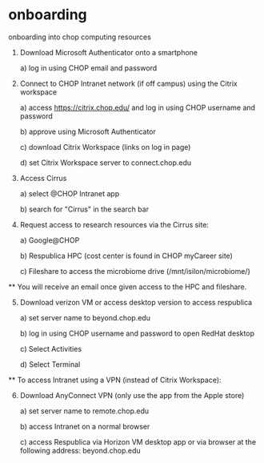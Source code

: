 # onboarding
onboarding into chop computing resources

1) Download Microsoft Authenticator onto a smartphone
	
	a) log in using CHOP email and password

2) Connect to CHOP Intranet network (if off campus) using the Citrix workspace
  
	a) access https://citrix.chop.edu/ and log in using CHOP username and password
  
	b) approve using Microsoft Authenticator
  
	c) download Citrix Workspace (links on log in page) 
  
	d) set Citrix Workspace server to connect.chop.edu

3) Access Cirrus
  
	a) select @CHOP Intranet app
  
	b) search for "Cirrus" in the search bar
  
4) Request access to research resources via the Cirrus site:
  
	a) Google@CHOP
  
	b) Respublica HPC (cost center is found in CHOP myCareer site)
  
	c) Fileshare to access the microbiome drive (/mnt/isilon/microbiome/)

** You will receive an email once given access to the HPC and fileshare. 

5) Download verizon VM or access desktop version to access respublica
  
	a) set server name to beyond.chop.edu
  
	b) log in using CHOP username and password to open RedHat desktop
  
	c) Select Activities
  
	d) Select Terminal

** To access Intranet using a VPN (instead of Citrix Workspace):

6) Download AnyConnect VPN (only use the app from the Apple store)
  
	a) set server name to remote.chop.edu
  
	b) access Intranet on a normal browser
  
	c) access Respublica via Horizon VM desktop app or via browser at the following address: beyond.chop.edu
